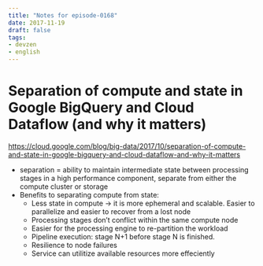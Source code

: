 ```yaml
---
title: "Notes for episode-0168"
date: 2017-11-19
draft: false
tags:
- devzen
- english
---
```


# Separation of compute and state in Google BigQuery and Cloud Dataflow (and why it matters)
https://cloud.google.com/blog/big-data/2017/10/separation-of-compute-and-state-in-google-bigquery-and-cloud-dataflow-and-why-it-matters

- separation = ability to maintain intermediate state between processing stages in a high performance component, separate from either the compute cluster or storage
- Benefits to separating compute from state:
    - Less state in compute -> it is more ephemeral and scalable. Easier to parallelize and easier to recover from a lost node
    - Processing stages don’t conflict within the same compute node
    - Easier for the processing engine to re-partition the workload
    - Pipeline execution: stage N+1 before stage N is finished.
    - Resilience to node failures
    - Service can utilitize available resources more effeciently
